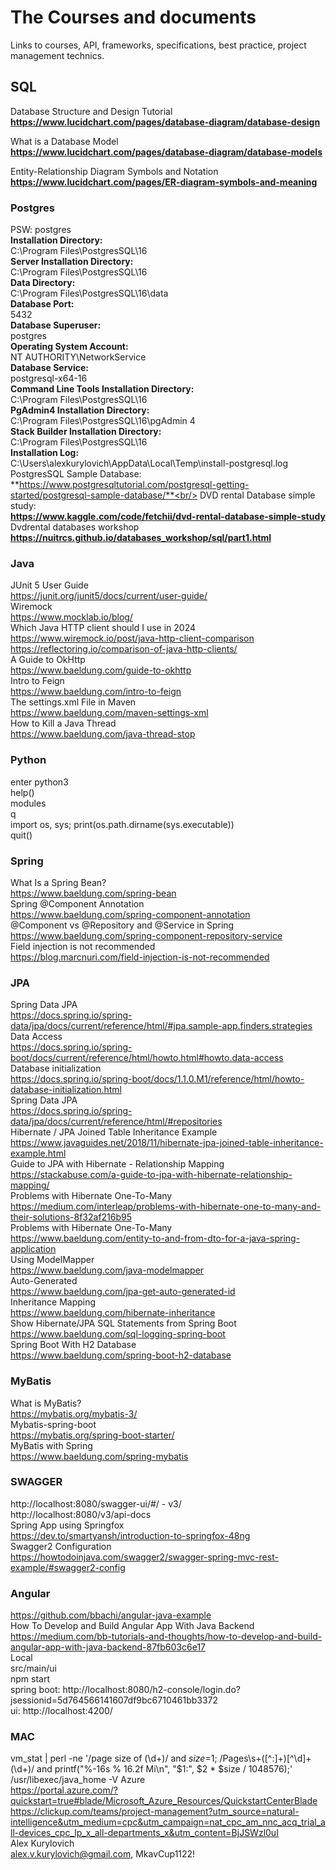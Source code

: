 # The Courses and documents

Links to courses, API, frameworks, specifications, best practice, project management technics.

## SQL

Database Structure and Design Tutorial </br>
**https://www.lucidchart.com/pages/database-diagram/database-design**

What is a Database Model </br>
**https://www.lucidchart.com/pages/database-diagram/database-models**

Entity-Relationship Diagram Symbols and Notation </br>
**https://www.lucidchart.com/pages/ER-diagram-symbols-and-meaning**

### Postgres

PSW: postgres </br>
**Installation Directory:**</br>
C:\Program Files\PostgresSQL\16<br/>
**Server Installation Directory:**<br/>
C:\Program Files\PostgresSQL\16<br/>
**Data Directory:**<br/>
C:\Program Files\PostgresSQL\16\data<br/>
**Database Port:**<br/>5432<br/>
**Database Superuser:**<br/> postgres<br/>
**Operating System Account:**<br/> NT AUTHORITY\NetworkService<br/>
**Database Service:**<br/>postgresql-x64-16<br/>
**Command Line Tools Installation Directory:**<br/>C:\Program Files\PostgresSQL\16<br/>
**PgAdmin4 Installation Directory:**<br/> 
C:\Program Files\PostgresSQL\16\pgAdmin 4
<br/>
**Stack Builder Installation Directory:**<br/> 
C:\Program Files\PostgresSQL\16<br/>
**Installation Log:** <br/>C:\Users\alexkurylovich\AppData\Local\Temp\install-postgresql.log<br/>
PostgresSQL Sample Database:
**https://www.postgresqltutorial.com/postgresql-getting-started/postgresql-sample-database/**<br/>
DVD rental Database simple study: <br/>
**https://www.kaggle.com/code/fetchii/dvd-rental-database-simple-study** <br/>
Dvdrental databases workshop
**https://nuitrcs.github.io/databases_workshop/sql/part1.html**

### Java

JUnit 5 User Guide<br/>
https://junit.org/junit5/docs/current/user-guide/<br/>
Wiremock<br/>
https://www.mocklab.io/blog/<br/>
Which Java HTTP client should I use in 2024<br/>
https://www.wiremock.io/post/java-http-client-comparison<br/>
https://reflectoring.io/comparison-of-java-http-clients/<br/>
A Guide to OkHttp<br/>
https://www.baeldung.com/guide-to-okhttp<br/>
Intro to Feign<br/>
https://www.baeldung.com/intro-to-feign<br/>
The settings.xml File in Maven<br/>
https://www.baeldung.com/maven-settings-xml<br/>
How to Kill a Java Thread<br/>
https://www.baeldung.com/java-thread-stop


### Python

enter python3<br/>
help()<br/>
modules<br/>
q<br/>
import os, sys; print(os.path.dirname(sys.executable))<br>
quit()

### Spring

What Is a Spring Bean?<br/>
https://www.baeldung.com/spring-bean<br/>
Spring @Component Annotation<br/>
https://www.baeldung.com/spring-component-annotation<br/>
@Component vs @Repository and @Service in Spring
https://www.baeldung.com/spring-component-repository-service<br/>
Field injection is not recommended<br/>
https://blog.marcnuri.com/field-injection-is-not-recommended

### JPA

Spring Data JPA<br/>
https://docs.spring.io/spring-data/jpa/docs/current/reference/html/#jpa.sample-app.finders.strategies<br/>
Data Access<br/>
https://docs.spring.io/spring-boot/docs/current/reference/html/howto.html#howto.data-access<br/>
Database initialization<br/>
https://docs.spring.io/spring-boot/docs/1.1.0.M1/reference/html/howto-database-initialization.html<br/>
Spring Data JPA<br/>
https://docs.spring.io/spring-data/jpa/docs/current/reference/html/#repositories<br/>
Hibernate / JPA Joined Table Inheritance Example<br/>
https://www.javaguides.net/2018/11/hibernate-jpa-joined-table-inheritance-example.html<br/>
Guide to JPA with Hibernate - Relationship Mapping<br/>
https://stackabuse.com/a-guide-to-jpa-with-hibernate-relationship-mapping/<br/>
Problems with Hibernate One-To-Many<br/>
https://medium.com/interleap/problems-with-hibernate-one-to-many-and-their-solutions-8f32af216b95<br/>
Problems with Hibernate One-To-Many<br/>
https://www.baeldung.com/entity-to-and-from-dto-for-a-java-spring-application<br/>
Using ModelMapper<br/>
https://www.baeldung.com/java-modelmapper<br/>
Auto-Generated<br/>
https://www.baeldung.com/jpa-get-auto-generated-id<br/>
Inheritance Mapping<br/>
https://www.baeldung.com/hibernate-inheritance<br/>
Show Hibernate/JPA SQL Statements from Spring Boot<br/>
https://www.baeldung.com/sql-logging-spring-boot<br/>
Spring Boot With H2 Database</br>
https://www.baeldung.com/spring-boot-h2-database<br/>

### MyBatis

What is MyBatis?<br/>
https://mybatis.org/mybatis-3/<br/>
Mybatis-spring-boot<br/>
https://mybatis.org/spring-boot-starter/<br/>
MyBatis with Spring<br/>
https://www.baeldung.com/spring-mybatis<br/>

### SWAGGER

http://localhost:8080/swagger-ui/#/ - v3/<br/>
http://localhost:8080/v3/api-docs<br/>
Spring App using Springfox<br/>
https://dev.to/smartyansh/introduction-to-springfox-48ng<br/>
Swagger2 Configuration<br/>
https://howtodoinjava.com/swagger2/swagger-spring-mvc-rest-example/#swagger2-config<br/>

### Angular

https://github.com/bbachi/angular-java-example<br/>
How To Develop and Build Angular App With Java Backend<br/>
https://medium.com/bb-tutorials-and-thoughts/how-to-develop-and-build-angular-app-with-java-backend-87fb603c6e17<br/>
Local<br/>
src/main/ui<br/>
npm start<br/>
spring boot: http://localhost:8080/h2-console/login.do?jsessionid=5d764566141607df9bc6710461bb3372<br/>
ui: http://localhost:4200/<br/>

### MAC

vm_stat | perl -ne '/page size of (\d+)/ and $size=$1; /Pages\s+([^:]+)[^\d]+(\d+)/ and printf("%-16s % 16.2f Mi\n", "$1:", $2 * $size / 1048576);'<br/>
/usr/libexec/java_home -V
Azure<br/>
https://portal.azure.com/?quickstart=true#blade/Microsoft_Azure_Resources/QuickstartCenterBlade<br/>
https://clickup.com/teams/project-management?utm_source=natural-intelligence&utm_medium=cpc&utm_campaign=nat_cpc_am_nnc_acq_trial_all-devices_cpc_lp_x_all-departments_x&utm_content=BjJSWzl0uI<br/>
Alex Kurylovich<br/> 
alex.v.kurylovich@gmail.com, MkavCup1122!






